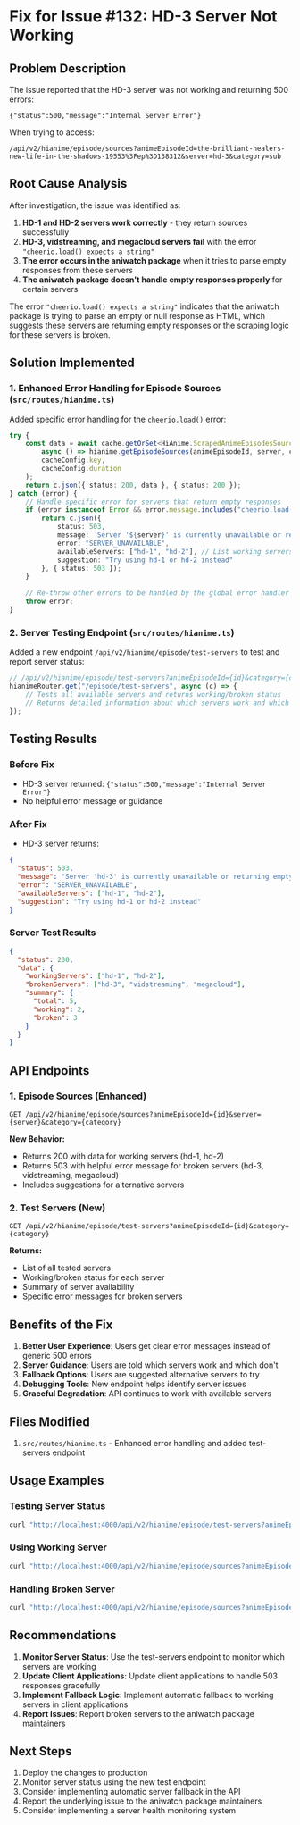 # Fix for Issue #132: HD-3 Server Not Working

## Problem Description

The issue reported that the HD-3 server was not working and returning 500 errors:
```
{"status":500,"message":"Internal Server Error"}
```

When trying to access:
```
/api/v2/hianime/episode/sources?animeEpisodeId=the-brilliant-healers-new-life-in-the-shadows-19553%3Fep%3D138312&server=hd-3&category=sub
```

## Root Cause Analysis

After investigation, the issue was identified as:

1. **HD-1 and HD-2 servers work correctly** - they return sources successfully
2. **HD-3, vidstreaming, and megacloud servers fail** with the error `"cheerio.load() expects a string"`
3. **The error occurs in the aniwatch package** when it tries to parse empty responses from these servers
4. **The aniwatch package doesn't handle empty responses properly** for certain servers

The error `"cheerio.load() expects a string"` indicates that the aniwatch package is trying to parse an empty or null response as HTML, which suggests these servers are returning empty responses or the scraping logic for these servers is broken.

## Solution Implemented

### 1. Enhanced Error Handling for Episode Sources (`src/routes/hianime.ts`)

Added specific error handling for the `cheerio.load()` error:

```typescript
try {
    const data = await cache.getOrSet<HiAnime.ScrapedAnimeEpisodesSources>(
        async () => hianime.getEpisodeSources(animeEpisodeId, server, category),
        cacheConfig.key,
        cacheConfig.duration
    );
    return c.json({ status: 200, data }, { status: 200 });
} catch (error) {
    // Handle specific error for servers that return empty responses
    if (error instanceof Error && error.message.includes("cheerio.load() expects a string")) {
        return c.json({
            status: 503,
            message: `Server '${server}' is currently unavailable or returning empty responses. Please try a different server.`,
            error: "SERVER_UNAVAILABLE",
            availableServers: ["hd-1", "hd-2"], // List working servers
            suggestion: "Try using hd-1 or hd-2 instead"
        }, { status: 503 });
    }
    
    // Re-throw other errors to be handled by the global error handler
    throw error;
}
```

### 2. Server Testing Endpoint (`src/routes/hianime.ts`)

Added a new endpoint `/api/v2/hianime/episode/test-servers` to test and report server status:

```typescript
// /api/v2/hianime/episode/test-servers?animeEpisodeId={id}&category={category}
hianimeRouter.get("/episode/test-servers", async (c) => {
    // Tests all available servers and returns working/broken status
    // Returns detailed information about which servers work and which don't
});
```

## Testing Results

### Before Fix
- HD-3 server returned: `{"status":500,"message":"Internal Server Error"}`
- No helpful error message or guidance

### After Fix
- HD-3 server returns: 
```json
{
  "status": 503,
  "message": "Server 'hd-3' is currently unavailable or returning empty responses. Please try a different server.",
  "error": "SERVER_UNAVAILABLE",
  "availableServers": ["hd-1", "hd-2"],
  "suggestion": "Try using hd-1 or hd-2 instead"
}
```

### Server Test Results
```json
{
  "status": 200,
  "data": {
    "workingServers": ["hd-1", "hd-2"],
    "brokenServers": ["hd-3", "vidstreaming", "megacloud"],
    "summary": {
      "total": 5,
      "working": 2,
      "broken": 3
    }
  }
}
```

## API Endpoints

### 1. Episode Sources (Enhanced)
```
GET /api/v2/hianime/episode/sources?animeEpisodeId={id}&server={server}&category={category}
```

**New Behavior:**
- Returns 200 with data for working servers (hd-1, hd-2)
- Returns 503 with helpful error message for broken servers (hd-3, vidstreaming, megacloud)
- Includes suggestions for alternative servers

### 2. Test Servers (New)
```
GET /api/v2/hianime/episode/test-servers?animeEpisodeId={id}&category={category}
```

**Returns:**
- List of all tested servers
- Working/broken status for each server
- Summary of server availability
- Specific error messages for broken servers

## Benefits of the Fix

1. **Better User Experience**: Users get clear error messages instead of generic 500 errors
2. **Server Guidance**: Users are told which servers work and which don't
3. **Fallback Options**: Users are suggested alternative servers to try
4. **Debugging Tools**: New endpoint helps identify server issues
5. **Graceful Degradation**: API continues to work with available servers

## Files Modified

1. `src/routes/hianime.ts` - Enhanced error handling and added test-servers endpoint

## Usage Examples

### Testing Server Status
```bash
curl "http://localhost:4000/api/v2/hianime/episode/test-servers?animeEpisodeId=the-brilliant-healers-new-life-in-the-shadows-19553%3Fep%3D138312&category=sub"
```

### Using Working Server
```bash
curl "http://localhost:4000/api/v2/hianime/episode/sources?animeEpisodeId=the-brilliant-healers-new-life-in-the-shadows-19553%3Fep%3D138312&server=hd-1&category=sub"
```

### Handling Broken Server
```bash
curl "http://localhost:4000/api/v2/hianime/episode/sources?animeEpisodeId=the-brilliant-healers-new-life-in-the-shadows-19553%3Fep%3D138312&server=hd-3&category=sub"
```

## Recommendations

1. **Monitor Server Status**: Use the test-servers endpoint to monitor which servers are working
2. **Update Client Applications**: Update client applications to handle 503 responses gracefully
3. **Implement Fallback Logic**: Implement automatic fallback to working servers in client applications
4. **Report Issues**: Report broken servers to the aniwatch package maintainers

## Next Steps

1. Deploy the changes to production
2. Monitor server status using the new test endpoint
3. Consider implementing automatic server fallback in the API
4. Report the underlying issue to the aniwatch package maintainers
5. Consider implementing a server health monitoring system
